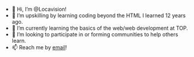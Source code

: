 - 👋 Hi, I’m @Locavision!
- 👀 I’m upskilling by learning coding beyond the HTML I learned 12 years ago.
- 🌱 I’m currently learning the basics of the web/web development at TOP.
- 💞️ I’m looking to participate in or forming communities to help others learn.
- 📫 Reach me by <a href = "mailto: christyjeannette@gmail.com">email</a>!
<!---
Locavision/Locavision is a ✨ special ✨ repository because its `README.md` (this file) appears on your GitHub profile.
You can click the Preview link to take a look at your changes.
--->
